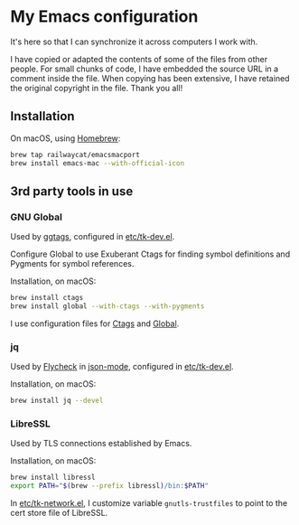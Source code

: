 # My Emacs configuration

It's here so that I can synchronize it across computers I work with.

I have copied or adapted the contents of some of the files from other
people. For small chunks of code, I have embedded the source URL in a
comment inside the file. When copying has been extensive, I have
retained the original copyright in the file. Thank you all!

## Installation

On macOS, using [Homebrew]:

``` bash
brew tap railwaycat/emacsmacport
brew install emacs-mac --with-official-icon
```

## 3rd party tools in use

### GNU Global

Used by [ggtags], configured in [etc/tk-dev.el][etc-tk-dev.el].

Configure Global to use Exuberant Ctags for finding symbol definitions
and Pygments for symbol references.

Installation, on macOS:

``` bash
brew install ctags
brew install global --with-ctags --with-pygments
```

I use configuration files for [Ctags][conf-ctags] and
[Global][conf-globalrc].

### jq

Used by [Flycheck] in [json-mode], configured in
[etc/tk-dev.el][etc-tk-dev.el].

Installation, on macOS:

``` bash
brew install jq --devel
```

### LibreSSL

Used by TLS connections established by Emacs.

Installation, on macOS:

``` bash
brew install libressl
export PATH="$(brew --prefix libressl)/bin:$PATH"
```

In [etc/tk-network.el][etc-tk-network.el], I customize variable
`gnutls-trustfiles` to point to the cert store file of LibreSSL.

[Flycheck]: http://www.flycheck.org/en/latest/
[Homebrew]: https://brew.sh/
[conf-ctags]: https://github.com/tkareine/dotfiles/blob/master/.ctags
[conf-globalrc]: https://github.com/tkareine/dotfiles/blob/master/.globalrc
[etc-tk-dev.el]: etc/tk-dev.el
[etc-tk-network.el]: etc/tk-network.el
[ggtags]: https://github.com/leoliu/ggtags
[jq]: https://stedolan.github.io/jq/
[json-mode]: https://github.com/joshwnj/json-mode
